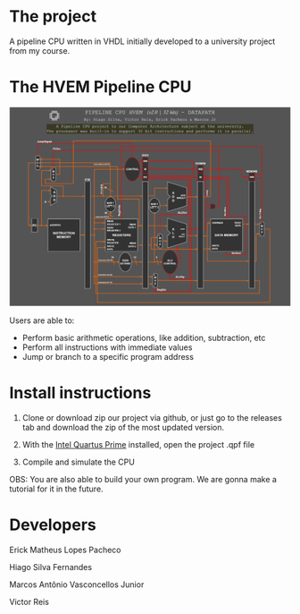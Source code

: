 # The project

A pipeline CPU written in VHDL initially developed to a university project from my course.

# The HVEM Pipeline CPU

![HVEM 2.0 CPU](main/doc/CPU%20HVEM%202.0%20Datapath.png)

Users are able to:

- Perform basic arithmetic operations, like addition, subtraction, etc
- Perform all instructions with immediate values
- Jump or branch to a specific program address

# Install instructions

1. Clone or download zip our project via github, or just go to the releases tab and download the zip of the most updated version.

2. With the [Intel Quartus Prime](http://fpgasoftware.intel.com/?edition=lite) installed, open the project .qpf file

3. Compile and simulate the CPU

OBS: You are also able to build your own program. We are gonna make a tutorial for it in the future.

# Developers

Erick Matheus Lopes Pacheco

Hiago Silva Fernandes

Marcos Antônio Vasconcellos Junior

Victor Reis
